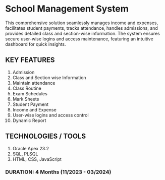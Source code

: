 # School Management System
This comprehensive solution seamlessly manages income and expenses, facilitates student payments, tracks attendance, handles admissions, 
and provides detailed class and section-wise information. 
The system ensures secure user-wise logins and access maintenance, featuring an intuitive dashboard for quick insights.

## KEY FEATURES
1. Admission
2. Class and Section wise Information
3. Maintain attendance
4. Class Routine
5. Exam Schedules
6. Mark Sheets
7. Student Payment
8. Income and Expense
9. User-wise logins and access control
10. Dynamic Report

## TECHNOLOGIES / TOOLS
1. Oracle Apex 23.2
2. SQL, PLSQL
3. HTML, CSS, JavaScript

### DURATION: 4 Months (11/2023 - 03/2024)

